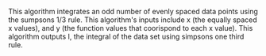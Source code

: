 This algorithm integrates an odd number of evenly spaced data points using the sumpsons 1/3 rule.  This algorithm's inputs include x (the equally spaced x values), and y (the function values that coorispond to each x value). This algorithm outputs I, the integral of the data set using simpsons one third rule.  
